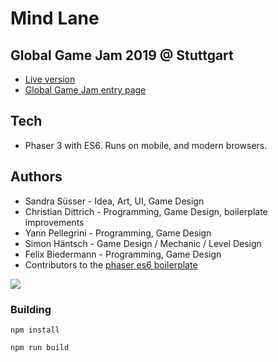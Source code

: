 # Mind Lane
## Global Game Jam 2019 @ Stuttgart

- [Live version](https://yann-p.fr/ggj19)
- [Global Game Jam entry page](https://globalgamejam.org/2019/games/memory-lane)

## Tech

- Phaser 3 with ES6. Runs on mobile, and modern browsers.

## Authors

- Sandra Süsser - Idea, Art, UI, Game Design
- Christian Dittrich - Programming, Game Design, boilerplate improvements
- Yann Pellegrini - Programming, Game Design
- Simon Häntsch - Game Design / Mechanic / Level Design
- Felix Biedermann - Programming, Game Design
- Contributors to the [phaser es6 boilerplate](https://github.com/lean/phaser-es6-webpack)

![](preview.gif)

### Building

```npm install``` 

```npm run build``` 

